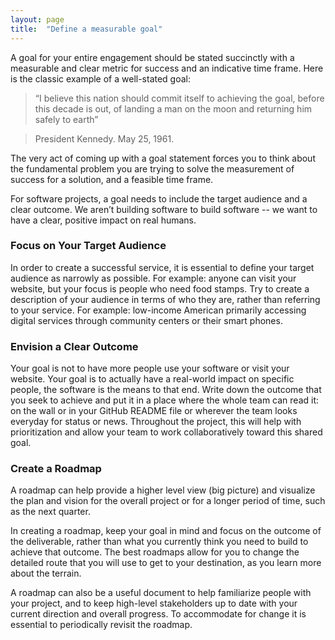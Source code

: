 ```yaml
---
layout: page
title:  "Define a measurable goal"
---
```

A goal for your entire engagement should be stated succinctly with a measurable and clear metric for success and an indicative time frame. Here is the classic example of a well-stated goal:

>“I believe this nation should commit itself to achieving the goal, before this decade is out, of landing a man on the moon and returning him safely to earth”

>President Kennedy. May 25, 1961.

The very act of coming up with a goal statement forces you to think about the fundamental problem you are trying to solve the measurement of success for a solution, and a feasible time frame.  

For software projects, a goal needs to include the target audience and a clear outcome.  We aren’t building software to build software -- we want to have a clear, positive impact on real humans.

### Focus on Your Target Audience
In order to create a successful service, it is essential to define your target audience as narrowly as possible.  For example:  anyone can visit your website, but your focus is people who need food stamps.  Try to create a description of your audience in terms of who they are, rather than referring to your service. For example: low-income American primarily accessing digital services through community centers or their smart phones.

### Envision a Clear Outcome
Your goal is not to have more people use your software or visit your website.  Your goal is to actually have a real-world impact on specific people, the software is the means to that end.  Write down the outcome that you seek to achieve and put it in a place where the whole team can read it: on the wall or in your GitHub README file or wherever the team looks everyday for status or news. Throughout the project, this will help with prioritization and allow your team to work collaboratively toward this shared goal.

### Create a Roadmap
A roadmap can help provide a higher level view (big picture) and visualize the plan and vision for the overall project or for a longer period of time, such as the next quarter.

In creating a roadmap, keep your goal in mind and focus on the outcome of the deliverable, rather than what you currently think you need to build to achieve that outcome.  The best roadmaps allow for you to change the detailed route that you will use to get to your destination, as you learn more about the terrain.

A roadmap can also be a useful document to help familiarize people with your project, and to keep high-level stakeholders up to date with your current direction and overall progress. To accommodate for change it is essential to periodically revisit the roadmap.

